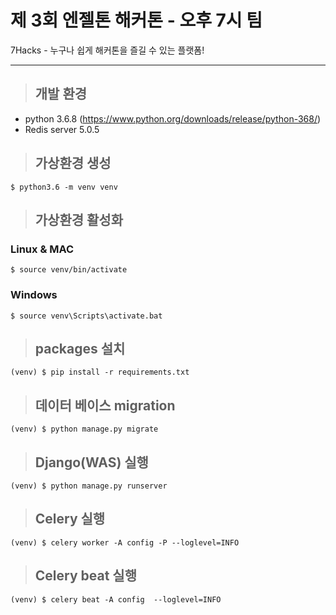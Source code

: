 # 제 3회 엔젤톤 해커톤 - 오후 7시 팀

7Hacks - 누구나 쉽게 해커톤을 즐길 수 있는 플랫폼! 

***

> ## 개발 환경
- python 3.6.8 (https://www.python.org/downloads/release/python-368/)
- Redis server 5.0.5     


> ## 가상환경 생성
    $ python3.6 -m venv venv  

> ## 가상환경 활성화
 ### Linux & MAC
    $ source venv/bin/activate  
 ### Windows
    $ source venv\Scripts\activate.bat  

> ## packages 설치
    (venv) $ pip install -r requirements.txt  


> ## 데이터 베이스 migration 
    (venv) $ python manage.py migrate  


> ## Django(WAS) 실행  
    (venv) $ python manage.py runserver  


> ## Celery 실행
    (venv) $ celery worker -A config -P --loglevel=INFO  


> ## Celery beat 실행 
    (venv) $ celery beat -A config  --loglevel=INFO  

